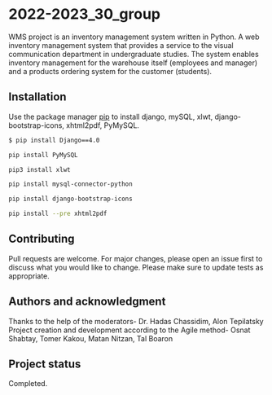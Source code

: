 # 2022-2023_30_group
WMS project is an inventory management system written in Python.
A web inventory management system that provides a service to the visual communication department in undergraduate studies.
The system enables inventory management for the warehouse itself (employees and manager) and a products ordering system for the customer (students).


## Installation

Use the package manager [pip](https://pip.pypa.io/en/stable/) to install django, mySQL, xlwt, django-bootstrap-icons, xhtml2pdf, PyMySQL.

```bash
$ pip install Django==4.0
```

```bash
pip install PyMySQL
```

```bash
pip3 install xlwt 
```

```bash
pip install mysql-connector-python
```

```bash
pip install django-bootstrap-icons
```

```bash
pip install --pre xhtml2pdf
```

## Contributing

Pull requests are welcome. For major changes, please open an issue first
to discuss what you would like to change.
Please make sure to update tests as appropriate.

## Authors and acknowledgment

Thanks to the help of the moderators- Dr. Hadas Chassidim, Alon Tepilatsky
Project creation and development according to the Agile method- Osnat Shabtay, Tomer Kakou, Matan Nitzan, Tal Boaron

## Project status

Completed.
